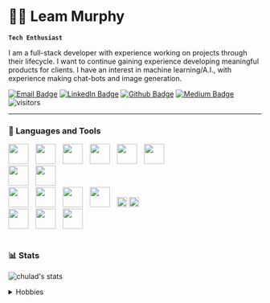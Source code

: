 <h1>👨‍💻 Leam Murphy</h1>

**`Tech Enthusiast`**

I am a full-stack developer with experience working on projects through their lifecycle. I want to continue gaining experience developing meaningful products for clients. I have an interest in machine learning/A.I., with experience making chat-bots and image generation.

[![Email Badge](https://img.shields.io/badge/-Gmail-c14438?style=flat-square&logo=Gmail&logoColor=white&link=mailto:leam.a.murphy@gmail.com)](mailto:leam.a.murphy@gmail.com) [![LinkedIn Badge](https://img.shields.io/badge/-LinkedIn-0A66C2?style=flat-square&logo=linkedin&logoColor=white&link=https://www.linkedin.com/in/leammurphy/)](https://www.linkedin.com/in/leammurphy/) [![Github Badge](https://img.shields.io/badge/-Github-232323?style=flat-square&logo=Github&logoColor=white&link=https://github.com/leammurphy)](https://github.com/leammurphy) [![Medium Badge](https://img.shields.io/badge/-Medium-000000?style=flat-square&logo=Medium&logoColor=white&link=https://medium.com/@leam.a.murphy)](https://medium.com/@leam.a.murphy) ![visitors](https://visitor-badge.laobi.icu/badge?page_id=leammurphy)

---

### 🧰 Languages and Tools

<div>
	<img align-self="left" width="40px" style="padding-right:10px" src="https://cdn.jsdelivr.net/gh/devicons/devicon/icons/javascript/javascript-original.svg" />
	<img align-self="left" width="40px" style="padding-right:10px" src="https://cdn.jsdelivr.net/gh/devicons/devicon/icons/html5/html5-plain-wordmark.svg" />
	<img align-self="left" width="40px" style="padding-right:10px" src="https://cdn.jsdelivr.net/gh/devicons/devicon/icons/css3/css3-plain-wordmark.svg" />
	<img align-self="left" width="40px" style="padding-right:10px" src="https://cdn.jsdelivr.net/gh/devicons/devicon/icons/ruby/ruby-plain-wordmark.svg"  />
	<img align-self="left" width="40px" style="padding-right:10px" src="https://cdn.jsdelivr.net/gh/devicons/devicon/icons/r/r-original.svg"  />
	<img align-self="left" width="40px" style="padding-right:10px" src="https://cdn.jsdelivr.net/gh/devicons/devicon/icons/python/python-original-wordmark.svg"  />

</div>
<div>
	<img align-self-self="left" width="40px" style="padding-right:10px" src="https://cdn.jsdelivr.net/gh/devicons/devicon/icons/linux/linux-original.svg" />
	<img align-self="left" width="40px" style="padding-right:10px" src="https://cdn.jsdelivr.net/gh/devicons/devicon/icons/windows8/windows8-original.svg" />
</div>

<div>
	<img align-self="left" width="40px" style="padding-right:10px" src="https://cdn.jsdelivr.net/gh/devicons/devicon/icons/react/react-original.svg" />
	<img align-self="left" width="40px" style="padding-right:10px" src="https://cdn.jsdelivr.net/gh/devicons/devicon/icons/vuejs/vuejs-original-wordmark.svg"/>
	<img align-self="left" width="40px" style="padding-right:10px" src="https://cdn.jsdelivr.net/gh/devicons/devicon/icons/nodejs/nodejs-plain-wordmark.svg"/>
	<img align-self="left" width="40px" style="padding-right:10px" src="https://cdn.jsdelivr.net/gh/devicons/devicon/icons/postgresql/postgresql-plain-wordmark.svg"  />
	<img height="20" src="https://img.shields.io/badge/-Cypress-17202C?style=flat&logo=Cypress&logoColor=white">
	<img height="20" src="https://img.shields.io/badge/-Chart.js-FF6384?style=flat&logo=Chart.js&logoColor=white">
		
</div>

<div>
	<img align-self="left" width="40px" style="padding-right:10px" src="https://cdn.jsdelivr.net/gh/devicons/devicon/icons/vscode/vscode-original.svg">
	<img align-self="left" width="40px" style="padding-right:10px" src="https://cdn.jsdelivr.net/gh/devicons/devicon/icons/git/git-plain-wordmark.svg">
	<img align-self="left" width="40px" style="padding-right:10px" src="https://cdn.jsdelivr.net/gh/devicons/devicon/icons/bitbucket/bitbucket-original.svg">
</div>

#

### 📊 Stats
![chulad's stats](https://github-readme-stats.vercel.app/api?username=leammurphy&show_icons=true&hide_border=true&theme=gruvbox)


<details closed>
<summary>Hobbies</summary>
	<h2>Photography</h2>
	I shoot film photography on a <a href="https://medium.com/@leam.a.murphy/pursuing-a-deeper-appreciation-the-story-of-my-camera-602dbdf6084f">Pentax K1000</a>. 
	I also take digital photography using a Sony a7. 
	<h2>Books</h2>
	I love to read. My current favorite genre is fantasy, though I do read a large variety. 
	I am currently reading I Claudius by Robert Graves and Northanger Abbey by Jane Austen.
	As far as coding goes, I am currently reading an Introduction to Algorithms and Data Structures.
	<h2>Fitness</h2>
	Health is wealth, so they say. I love to do activities like bouldering, as well as trying different fitness protocols. I am currently 4 months into a calisthenic workout plan.
</details>